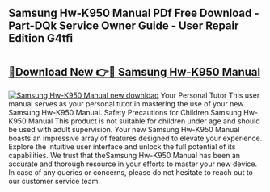 ## Samsung Hw-K950 Manual PDf Free Download - Part-DQk Service Owner Guide - User Repair Edition G4tfi

# <h2><a href="http://cf19593.oget.top/?id=Samsung+Hw-K950+Manual">🔗Download New 👉🔴 Samsung Hw-K950 Manual</a></h2>

[![Samsung Hw-K950 Manual new download](https://i.imgur.com/5g1atiW.png)](http://cf19593.oget.top/?id=Samsung+Hw-K950+Manual)
Your Personal Tutor This user manual serves as your personal tutor in mastering the use of your new Samsung Hw-K950 Manual. Safety Precautions for Children Samsung Hw-K950 Manual This product is not suitable for children under age and should be used with adult supervision. Your new Samsung Hw-K950 Manual boasts an impressive array of features designed to elevate your experience. Explore the intuitive user interface and unlock the full potential of its capabilities. We trust that theSamsung Hw-K950 Manual has been an accurate and thorough resource in your efforts to master your new device. In case of any queries or concerns, please do not hesitate to reach out to our customer service team.
